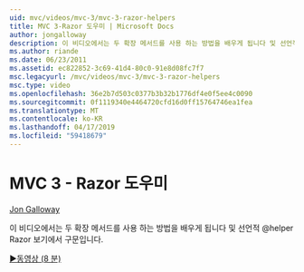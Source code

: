 ```yaml
---
uid: mvc/videos/mvc-3/mvc-3-razor-helpers
title: MVC 3-Razor 도우미 | Microsoft Docs
author: jongalloway
description: 이 비디오에서는 두 확장 메서드를 사용 하는 방법을 배우게 됩니다 및 선언적 @helper Razor 보기에서 구문입니다.
ms.author: riande
ms.date: 06/23/2011
ms.assetid: ec822852-3c69-41d4-80c0-91e8d08fc7f7
msc.legacyurl: /mvc/videos/mvc-3/mvc-3-razor-helpers
msc.type: video
ms.openlocfilehash: 36e2b7d503c0377b3b32b1776df4e0f5ee4c0090
ms.sourcegitcommit: 0f1119340e4464720cfd16d0ff15764746ea1fea
ms.translationtype: MT
ms.contentlocale: ko-KR
ms.lasthandoff: 04/17/2019
ms.locfileid: "59418679"
---
```

# <a name="mvc-3---razor-helpers"></a>MVC 3 - Razor 도우미

[Jon Galloway](https://github.com/jongalloway)

이 비디오에서는 두 확장 메서드를 사용 하는 방법을 배우게 됩니다 및 선언적 @helper Razor 보기에서 구문입니다.

[&#9654;동영상 (8 분)](https://channel9.msdn.com/Blogs/ASP-NET-Site-Videos/mvc-3-razor-helpers)
